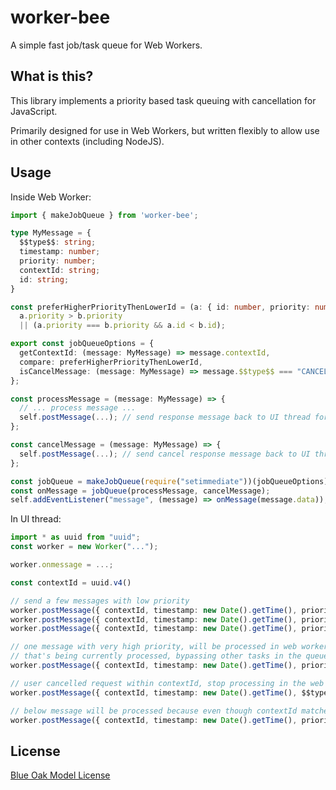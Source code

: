 # worker-bee

A simple fast job/task queue for Web Workers.

## What is this?

This library implements a priority based task queuing with cancellation for JavaScript.

Primarily designed for use in Web Workers, but written flexibly to allow use in other contexts (including NodeJS).

## Usage

Inside Web Worker:

```typescript
import { makeJobQueue } from 'worker-bee';

type MyMessage = {
  $$type$$: string;
  timestamp: number;
  priority: number;
  contextId: string;
  id: string;
}

const preferHigherPriorityThenLowerId = (a: { id: number, priority: number }, b: { id: number, priority: number }) =>
  a.priority > b.priority
  || (a.priority === b.priority && a.id < b.id);

export const jobQueueOptions = {
  getContextId: (message: MyMessage) => message.contextId,
  compare: preferHigherPriorityThenLowerId,
  isCancelMessage: (message: MyMessage) => message.$$type$$ === "CANCEL"
};

const processMessage = (message: MyMessage) => {
  // ... process message ...
  self.postMessage(...); // send response message back to UI thread for handling
};

const cancelMessage = (message: MyMessage) => {
  self.postMessage(...); // send cancel response message back to UI thread for handling
};

const jobQueue = makeJobQueue(require("setimmediate"))(jobQueueOptions);
const onMessage = jobQueue(processMessage, cancelMessage);
self.addEventListener("message", (message) => onMessage(message.data));
``` 

In UI thread:
```typescript
import * as uuid from "uuid";
const worker = new Worker("...");

worker.onmessage = ...;

const contextId = uuid.v4()

// send a few messages with low priority
worker.postMessage({ contextId, timestamp: new Date().getTime(), priority: 5, id: uuid.v4(), ... });
worker.postMessage({ contextId, timestamp: new Date().getTime(), priority: 5, id: uuid.v4(), ... });
worker.postMessage({ contextId, timestamp: new Date().getTime(), priority: 5, id: uuid.v4(), ... });

// one message with very high priority, will be processed in web worker immediately after a task
// that's being currently processed, bypassing other tasks in the queue 
worker.postMessage({ contextId, timestamp: new Date().getTime(), priority: 9, id: uuid.v4(), ... });

// user cancelled request within contextId, stop processing in the web worker, all above messages will stop
worker.postMessage({ contextId, timestamp: new Date().getTime(), $$type$$: "CANCEL" });

// below message will be processed because even though contextId matches, timestamp is fresher than cancellation request
worker.postMessage({ contextId, timestamp: new Date().getTime(), priority: 5, id: uuid.v4(), ... });
```

## License

[Blue Oak Model License](https://blueoakcouncil.org/license/1.0.0)
